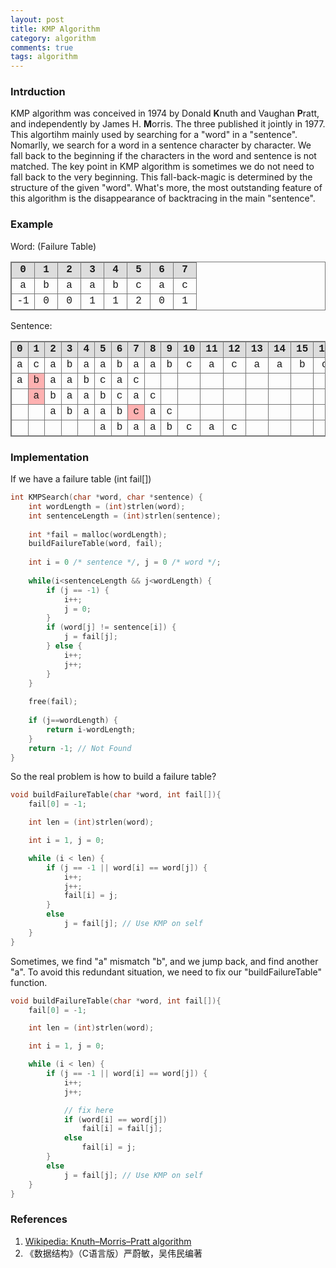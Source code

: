 ```yaml
---
layout: post
title: KMP Algorithm
category: algorithm
comments: true
tags: algorithm
---
```


### Intrduction

KMP algorithm was conceived in 1974 by Donald **K**nuth and Vaughan **P**ratt, and independently by James H. **M**orris. The three published it jointly in 1977. This algortihm mainly used by searching for a "word" in a "sentence". Nomarlly, we search for a word in a sentence character by character. We fall back to the beginning if the characters in the word and sentence is not matched. The key point in KMP algorithm is sometimes we do not need to fall back to the very beginning. This fall-back-magic is determined by the structure of the given "word". What's more, the most outstanding feature of this algorithm is the disappearance of backtracing in the main "sentence".

<!--more-->

### Example

<style type="text/css">
	table, td {
		border: 1px solid #777;
		font-family: Courier, monospace;
	}
	td {
		width: 20px;
		text-align: center;
	}
	table {
		border-collapse: collapse;
	}
	.mismatch {
		background: rgba(255, 0, 0, .3);
	}
</style>

Word: (Failure Table) <br/>
<table>
<tr style="background:#ddd;font-weight:bold;">
<td>0</td>
<td>1</td>
<td>2</td>
<td>3</td>
<td>4</td>
<td>5</td>
<td>6</td>
<td>7</td>
</tr>

<tr>
<td>a</td>
<td>b</td>
<td>a</td>
<td>a</td>
<td>b</td>
<td>c</td>
<td>a</td>
<td>c</td>
</tr>
<tr>
<td>-1</td>
<td>0</td>
<td>0</td>
<td>1</td>
<td>1</td>
<td>2</td>
<td>0</td>
<td>1</td>
</tr>
</table>


Sentence:<br/>
<table>
<tr style="background:#ddd;font-weight:bold;">
<td>0</td>
<td>1</td>
<td>2</td>
<td>3</td>
<td>4</td>
<td>5</td>
<td>6</td>
<td>7</td>
<td>8</td>
<td>9</td>
<td>10</td>
<td>11</td>
<td>12</td>
<td>13</td>
<td>14</td>
<td>15</td>
<td>16</td>
</tr>




<tr>
<td>a</td>
<td>c</td>
<td>a</td>
<td>b</td>
<td>a</td>
<td>a</td>
<td>b</td>
<td>a</td>
<td>a</td>
<td>b</td>
<td>c</td>
<td>a</td>
<td>c</td>
<td>a</td>
<td>a</td>
<td>b</td>
<td>c</td>
</tr>
<tr>
<td>a</td>
<td class="mismatch">b</td>
<td>a</td>
<td>a</td>
<td>b</td>
<td>c</td>
<td>a</td>
<td>c</td>
<td></td>
<td></td>
<td></td>
<td></td>
<td></td>
<td></td>
<td></td>
<td></td>
<td></td>
</tr>
<tr>
<td></td>
<td class="mismatch">a</td>
<td>b</td>
<td>a</td>
<td>a</td>
<td>b</td>
<td>c</td>
<td>a</td>
<td>c</td>
<td></td>
<td></td>
<td></td>
<td></td>
<td></td>
<td></td>
<td></td>
<td></td>
</tr>
<tr>
<td></td>
<td></td>
<td>a</td>
<td>b</td>
<td>a</td>
<td>a</td>
<td>b</td>
<td class="mismatch">c</td>
<td>a</td>
<td>c</td>
<td></td>
<td></td>
<td></td>
<td></td>
<td></td>
<td></td>
<td></td>
</tr>
<tr>
<td></td>
<td></td>
<td></td>
<td></td>
<td></td>
<td>a</td>
<td>b</td>
<td>a</td>
<td>a</td>
<td>b</td>
<td>c</td>
<td>a</td>
<td>c</td>
<td></td>
<td></td>
<td></td>
<td></td>
</tr>
</table>

### Implementation

If we have a failure table (int fail[])

```c
int KMPSearch(char *word, char *sentence) {
    int wordLength = (int)strlen(word);
    int sentenceLength = (int)strlen(sentence);
    
    int *fail = malloc(wordLength);
    buildFailureTable(word, fail);
    
    int i = 0 /* sentence */, j = 0 /* word */;
    
    while(i<sentenceLength && j<wordLength) {
        if (j == -1) {
            i++;
            j = 0;
        }
        if (word[j] != sentence[i]) {
            j = fail[j];
        } else {
            i++;
            j++;
        }
    }
    
    free(fail);
    
    if (j==wordLength) {
        return i-wordLength;
    }
    return -1; // Not Found
}
```

So the real problem is how to build a failure table?

```c
void buildFailureTable(char *word, int fail[]){
    fail[0] = -1;

    int len = (int)strlen(word);

    int i = 1, j = 0;

    while (i < len) {
        if (j == -1 || word[i] == word[j]) {
            i++;
            j++;
            fail[i] = j;
        }
        else
            j = fail[j]; // Use KMP on self
    }
}
```

Sometimes, we find "a" mismatch "b", and we jump back, and find another "a". To avoid this redundant situation, we need to fix our "buildFailureTable" function.

```c
void buildFailureTable(char *word, int fail[]){
    fail[0] = -1;

    int len = (int)strlen(word);

    int i = 1, j = 0;

    while (i < len) {
        if (j == -1 || word[i] == word[j]) {
            i++;
            j++;

            // fix here
            if (word[i] == word[j]) 
            	fail[i] = fail[j];
            else 
            	fail[i] = j;
        }
        else
            j = fail[j]; // Use KMP on self
    }
}
```

### References
1. [Wikipedia: Knuth–Morris–Pratt algorithm](http://en.wikipedia.org/wiki/Knuth%E2%80%93Morris%E2%80%93Pratt_algorithm)
2. 《数据结构》（C语言版）严蔚敏，吴伟民编著





